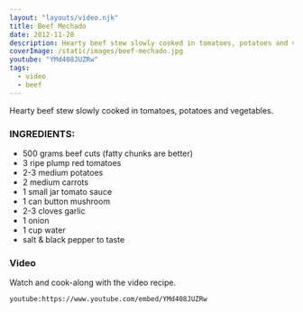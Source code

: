 ```yaml
---
layout: "layouts/video.njk"
title: Beef Mechado
date: 2012-11-28
description: Hearty beef stew slowly cooked in tomatoes, potatoes and vegetables
coverImage: /static/images/beef-mechado.jpg
youtube: "YMd408JUZRw"
tags:
  - video  
  - beef
---
```


Hearty beef stew slowly cooked in tomatoes, potatoes and vegetables.

### INGREDIENTS:

- 500 grams beef cuts (fatty chunks are better)
- 3 ripe plump red tomatoes
- 2-3 medium potatoes
- 2 medium carrots
- 1 small jar tomato sauce
- 1 can button mushroom
- 2-3 cloves garlic
- 1 onion
- 1 cup water
- salt & black pepper to taste

### Video
Watch and cook-along with the video recipe.

`youtube:https://www.youtube.com/embed/YMd408JUZRw`